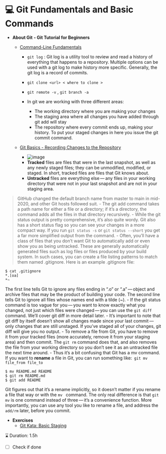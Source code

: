 # 💻 **Git Fundamentals and Basic Commands**

- **About Git** ****- Git Tutorial for Beginners****
    - [Command-Line Fundamentals](https://www.youtube.com/watch?v=HVsySz-h9r4)
 
        - `git log` : Git log is a utility tool to review and read a history of everything that happens to a repository. Multiple options can be used with a git log to make history more specific. Generally, the git log is a record of commits.
        - `git clone <url> < where to clone >`
        - `git remote -v` , `git branch -a`
        - In git we are working with three different areas:

            - The working directory where you are making your changes
            - The staging area where all changes you have added through git add will stay
            - The repository where every commit ends up, making your history. To put your staged changes in here you issue the git commit command.
          
    - [Git Basics - Recording Changes to the Repository](https://git-scm.com/book/en/v2/Git-Basics-Recording-Changes-to-the-Repository)

        - ![image](https://github.com/TarteelGH/GIT-Exercises/assets/114241640/0a45215a-e551-4d06-a0d7-8003b5b74473)
        - **Tracked** files are files that were in the last snapshot, as well as any newly staged files; they can be unmodified, modified, or staged. In short, tracked files are files that Git knows about.
        - **Untracked** files are everything else — any files in your working directory that were not in your last snapshot and are not in your staging area.
 > GitHub changed the default branch name from master to main in mid-2020, and other Git hosts followed suit.
      - The git add command takes a path name for either a file or a directory; if it’s a directory, the command adds all the files in that directory recursively.
      - While the git status output is pretty comprehensive, it’s also quite wordy. Git also has a short status flag so you can see your changes in a more compact way. If you run `git status -s` or `git status --short` you get a far more simplified output from the command.
      - Often, you’ll have a class of files that you don’t want Git to automatically add or even show you as being untracked. These are generally automatically generated files such as log files or files produced by your build system. In such cases, you can create a file listing patterns to match them named .gitignore. Here is an example .gitignore file:
```
$ cat .gitignore
*.[oa]
*~
```
The first line tells Git to ignore any files ending in “.o” or “.a” — object and archive files that may be the product of building your code. The second line tells Git to ignore all files whose names end with a tilde (~).
       - If the git status command is too vague for you — you want to know exactly what you changed, not just which files were changed — you can use the `git diff` command. We’ll cover git diff in more detail later.
       - It’s important to note that git diff by itself doesn’t show all changes made since your last commit — only changes that are still unstaged. If you’ve staged all of your changes, git diff will give you no output.
       - To remove a file from Git, you have to remove it from your tracked files (more accurately, remove it from your staging area) and then commit. The `git rm` command does that, and also removes the file from your working directory so you don’t see it as an untracked file the next time around.
       - Thus it’s a bit confusing that Git has a mv command. If you want to **rename** a file in Git, you can run something like:` git mv file_from file_to`
```
$ mv README.md README
$ git rm README.md
$ git add README
```
Git figures out that it’s a rename implicitly, so it doesn’t matter if you rename a file that way or with the `mv ` command. The only real difference is that `git mv` is one command instead of three — it’s a convenience function. More importantly, you can use any tool you like to rename a file, and address the `add/rm` later, before you commit.


- **Exercises**
    - [Git Kata: Basic Staging](https://github.com/eficode-academy/git-katas/tree/master/basic-staging)

 ⌛️ Duration: 1.5h

- [ ]  Check if done
